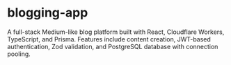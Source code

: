 # blogging-app
A full-stack Medium-like blog platform built with React, Cloudflare Workers, TypeScript, and Prisma. Features include content creation, JWT-based authentication, Zod validation, and PostgreSQL database with connection pooling.
